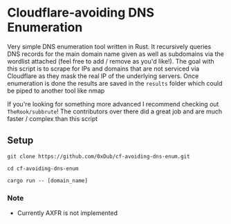 # Cloudflare-avoiding DNS Enumeration
Very simple DNS enumeration tool written in Rust. It recursively queries DNS records for the main domain name given as well as subdomains via the wordlist attached (feel free to add / remove as you'd like!). The goal with this script is to scrape for IPs and domains that are not serviced via Cloudflare as they mask the real IP of the underlying servers. Once enumeration is done the results are saved in the `results` folder which could be piped to another tool like nmap

If you're looking for something more advanced I recommend checking out `TheRook/subbrute`! The contributors over there did a great job and are much faster / complex than this script

## Setup

```
git clone https://github.com/0xDub/cf-avoiding-dns-enum.git
```

```
cd cf-avoiding-dns-enum
```

```
cargo run -- [domain_name]
```

### Note

- Currently AXFR is not implemented